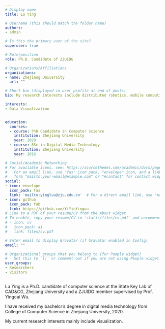 ```yaml
---
# Display name
title: Lu Ying

# Username (this should match the folder name)
authors:
- admin

# Is this the primary user of the site?
superuser: true

# Role/position
role: Ph.D. Candidate of ZJUIDG

# Organizations/Affiliations
organizations:
- name: Zhejiang University
  url: ""

# Short bio (displayed in user profile at end of posts)
bio: My research interests include distributed robotics, mobile computing and programmable matter.

interests:
- Data Visualization


education:
  courses:
  - course: PhD Candidate in Computer Science
    institution: Zhejiang University
    year: 2020
  - course: BSc in Digital Media Technology
    institution: Zhejiang University
    year: 2016

# Social/Academic Networking
# For available icons, see: https://sourcethemes.com/academic/docs/page-builder/#icons
#   For an email link, use "fas" icon pack, "envelope" icon, and a link in the
#   form "mailto:your-email@example.com" or "#contact" for contact widget.
social:
- icon: envelope
  icon_pack: fas
  link: 'mailto:yingluu@zju.edu.cn'  # For a direct email link, use "mailto:test@example.org".
- icon: github
  icon_pack: fab
  link: https://github.com/YiYinYinguu
# Link to a PDF of your resume/CV from the About widget.
# To enable, copy your resume/CV to `static/files/cv.pdf` and uncomment the lines below.
# - icon: cv
#   icon_pack: ai
#   link: files/cv.pdf

# Enter email to display Gravatar (if Gravatar enabled in Config)
email: ""

# Organizational groups that you belong to (for People widget)
#   Set this to `[]` or comment out if you are not using People widget.
user_groups:
- Researchers
- Visitors
---
```

Lu Ying is a Ph.D. candidate of computer science at the State Key Lab of CAD&CG, Zhejiang University and a ZJUIDG member supervised by Prof. Yingcai Wu.

I have received my bachelor’s degree in digital media technology from College of Computer Science in Zhejiang University, 2020.

My current research interests mainly include visualization.